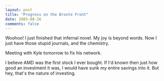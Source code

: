 ```yaml
---
layout: post
title: "Progress on the Bronte Front"
date: 2003-08-26
comments: false
---
```

Woohoo! I just finished that infernal novel. My joy is beyond words. Now I
just have those stupid journals, and the chemistry.




Meeting with Kyle tomorrow to fix his network.




I believe AMD was the first stock I ever bought. If I'd known then just how
good an investment it was, I would have sunk my entire savings into it. But
hey, that's the nature of investing.
